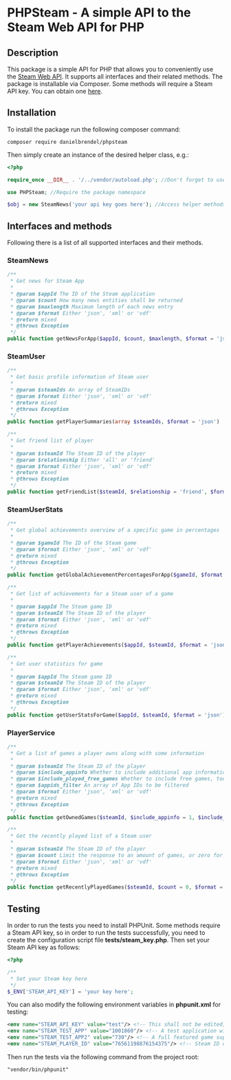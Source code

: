 # PHPSteam - A simple API to the Steam Web API for PHP

## Description
This package is a simple API for PHP that allows you to conveniently use the <a href="https://developer.valvesoftware.com/wiki/Steam_Web_API">Steam Web API</a>.
It supports all interfaces and their related methods. The package is installable via Composer.
Some methods will require a Steam API key. You can obtain one <a href="https://steamcommunity.com/dev/apikey">here</a>.

## Installation
To install the package run the following composer command:
```code
composer require danielbrendel/phpsteam 
```
Then simply create an instance of the desired helper class, e.g.:
```php
<?php

require_once __DIR__ . '/../vendor/autoload.php'; //Don't forget to use Composer autoloader if not already

use PHPSteam; //Require the package namespace

$obj = new SteamNews('your api key goes here'); //Access helper methods via $obj
```

## Interfaces and methods
Following there is a list of all supported interfaces and their methods.

### SteamNews
```php
/**
 * Get news for Steam App
 * 
 * @param $appId The ID of the Steam application
 * @param $count How many news entities shall be returned
 * @param $maxlength Maximum length of each news entry
 * @param $format Either 'json', 'xml' or 'vdf'
 * @return mixed
 * @throws Exception
 */
public function getNewsForApp($appId, $count, $maxlength, $format = 'json')
```

### SteamUser
```php
/**
 * Get basic profile information of Steam user
 * 
 * @param $steamIds An array of SteamIDs
 * @param $format Either 'json', 'xml' or 'vdf'
 * @return mixed
 * @throws Exception
 */
public function getPlayerSummaries(array $steamIds, $format = 'json')
```

```php
/**
 * Get friend list of player
 * 
 * @param $steamId The Steam ID of the player
 * @param $relationship Either 'all' or 'friend'
 * @param $format Either 'json', 'xml' or 'vdf'
 * @return mixed
 * @throws Exception
 */
public function getFriendList($steamId, $relationship = 'friend', $format = 'json')
```

### SteamUserStats
```php
/**
 * Get global achievements overview of a specific game in percentages
 * 
 * @param $gameId The ID of the Steam game
 * @param $format Either 'json', 'xml' or 'vdf'
 * @return mixed
 * @throws Exception
 */
public function getGlobalAchievementPercentagesForApp($gameId, $format = 'json')
```

```php
/**
 * Get list of achievements for a Steam user of a game
 * 
 * @param $appId The Steam game ID
 * @param $steamId The Steam ID of the player
 * @param $format Either 'json', 'xml' or 'vdf'
 * @return mixed
 * @throws Exception
 */
public function getPlayerAchievements($appId, $steamId, $format = 'json')
```

```php
/**
 * Get user statistics for game
 * 
 * @param $appId The Steam game ID
 * @param $steamId The Steam ID of the player
 * @param $format Either 'json', 'xml' or 'vdf'
 * @return mixed
 * @throws Exception
 */
public function getUserStatsForGame($appId, $steamId, $format = 'json')
```

### PlayerService
```php
/**
 * Get a list of games a player owns along with some information
 * 
 * @param $steamId The Steam ID of the player
 * @param $include_appinfo Whether to include additional app information
 * @param $include_played_free_games Whether to include free games, too
 * @param $appids_filter An array of App IDs to be filtered
 * @param $format Either 'json', 'xml' or 'vdf'
 * @return mixed
 * @throws Exception
 */
public function getOwnedGames($steamId, $include_appinfo = 1, $include_played_free_games = 1, $appids_filter = array(), $format = 'json')
```

```php
/**
 * Get the recently played list of a Steam user
 * 
 * @param $steamId The Steam ID of the player
 * @param $count Limit the response to an amount of games, or zero for no limitation
 * @param $format Either 'json', 'xml' or 'vdf'
 * @return mixed
 * @throws Exception
 */
public function getRecentlyPlayedGames($steamId, $count = 0, $format = 'json')
```

## Testing
In order to run the tests you need to install PHPUnit.
Some methods require a Steam API key, so in order to run the tests successfully, you need to
create the configuration script file <b>tests/steam_key.php</b>. Then set your Steam API key
as follows:
```php
<?php

/**
 * Set your Steam key here
 */
$_ENV['STEAM_API_KEY'] = 'your key here';
```
You can also modify the following environment variables in <b>phpunit.xml</b> for testing:
```xml
<env name="STEAM_API_KEY" value="test"/> <!-- This shall not be edited, use steam_key.php instead -->
<env name="STEAM_TEST_APP" value="1001860"/> <!-- A test application with basic data (e.g. no achievements) -->
<env name="STEAM_TEST_APP2" value="730"/> <!-- A full featured game supporting achievements etc. -->
<env name="STEAM_PLAYER_ID" value="76561198876154375"/> <!-- Steam ID of a player to obtain information -->
```

Then run the tests via the following command from the project root:
```
"vendor/bin/phpunit"
```

